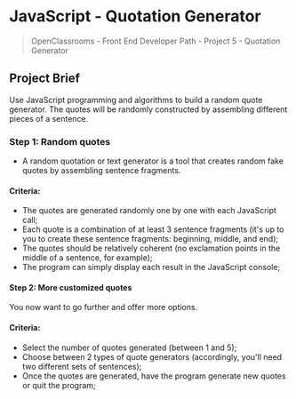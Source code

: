 # JavaScript - Quotation Generator
> OpenClassrooms - Front End Developer Path - Project 5 - Quotation Generator
## Project Brief
Use JavaScript programming and algorithms to build a random quote generator. The quotes will be randomly constructed by assembling different pieces of a sentence.

### Step 1: Random quotes
- A random quotation or text generator is a tool that creates random fake quotes by assembling sentence fragments. 

#### Criteria:
- The quotes are generated randomly one by one with each JavaScript call;
- Each quote is a combination of at least 3 sentence fragments (it's up to you to create these sentence fragments: beginning, middle, and end);
- The quotes should be relatively coherent (no exclamation points in the middle of a sentence, for example);
- The program can simply display each result in the JavaScript console;

#### Step 2: More customized quotes
You now want to go further and offer more options.

#### Criteria:
- Select the number of quotes generated (between 1 and 5);
- Choose between 2 types of quote generators (accordingly, you'll need two different sets of sentences);
- Once the quotes are generated, have the program generate new quotes or quit the program;